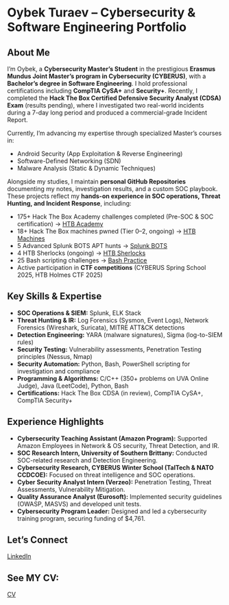 # Oybek Turaev – Cybersecurity & Software Engineering Portfolio  

## About Me  

I’m Oybek, a **Cybersecurity Master’s Student** in the prestigious **Erasmus Mundus Joint Master’s program in Cybersecurity (CYBERUS)**, with a **Bachelor’s degree in Software Engineering**. I hold professional certifications including **CompTIA CySA+** and **Security+**. Recently, I completed the **Hack The Box Certified Defensive Security Analyst (CDSA) Exam** (results pending), where I investigated two real-world incidents during a 7-day long period and produced a commercial-grade Incident Report.  

Currently, I’m advancing my expertise through specialized Master’s courses in:  
- Android Security (App Exploitation & Reverse Engineering)  
- Software-Defined Networking (SDN)  
- Malware Analysis (Static & Dynamic Techniques)  

Alongside my studies, I maintain **personal GitHub Repositories** documenting my notes, investigation results, and a custom SOC playbook. These projects reflect my **hands-on experience in SOC operations, Threat Hunting, and Incident Response**, including:  
- 175+ Hack The Box Academy challenges completed (Pre-SOC & SOC certification) → [HTB Academy](https://shorturl.at/iyIPF)  
- 18+ Hack The Box machines pwned (Tier 0–2, ongoing) → [HTB Machines](https://shorturl.at/X7tjD)  
- 5 Advanced Splunk BOTS APT hunts → [Splunk BOTS](https://shorturl.at/oVKgi)  
- 4 HTB Sherlocks (ongoing) → [HTB Sherlocks](https://shorturl.at/ds2V3)  
- 25 Bash scripting challenges → [Bash Practice](https://shorturl.at/0zGtU)  
- Active participation in **CTF competitions** (CYBERUS Spring School 2025, HTB Holmes CTF 2025)  

## Key Skills & Expertise  

- **SOC Operations & SIEM:** Splunk, ELK Stack  
- **Threat Hunting & IR:** Log Forensics (Sysmon, Event Logs), Network Forensics (Wireshark, Suricata), MITRE ATT&CK detections  
- **Detection Engineering:** YARA (malware signatures), Sigma (log-to-SIEM rules)  
- **Security Testing:** Vulnerability assessments, Penetration Testing principles (Nessus, Nmap)  
- **Security Automation:** Python, Bash, PowerShell scripting for investigation and compliance  
- **Programming & Algorithms:** C/C++ (350+ problems on UVA Online Judge), Java (LeetCode), Python, Bash  
- **Certifications:** Hack The Box CDSA (in review), CompTIA CySA+, CompTIA Security+  

## Experience Highlights  

- **Cybersecurity Teaching Assistant (Amazon Program):** Supported Amazon Employees in Network & OS security, Threat Detection, and IR.  
- **SOC Research Intern, University of Southern Brittany:** Conducted SOC-related research and Detection Engineering.  
- **Cybersecurity Research, CYBERUS Winter School (TalTech & NATO CCDCOE):** Focused on threat intelligence and SOC operations.  
- **Cyber Security Analyst Intern (Verzeo):** Penetration Testing, Threat Assessments, Vulnerability Mitigation.  
- **Quality Assurance Analyst (Eurosoft):** Implemented security guidelines (OWASP, MASVS) and developed unit tests.  
- **Cybersecurity Program Leader:** Designed and led a cybersecurity training program, securing funding of $4,761.  

## Let’s Connect

[LinkedIn](https://linkedin.com/in/oybek-turaev)  

## See MY CV:

[CV](https://oybek-turaev-cyber.github.io/oybek-turaev-cyber/Oybek_Turaev_CV.pdf)
